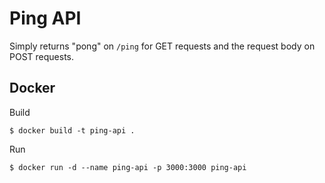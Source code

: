 # Ping API

Simply returns "pong" on `/ping` for GET requests and the request body on POST requests.

## Docker

Build
```console
$ docker build -t ping-api .
```

Run
```console
$ docker run -d --name ping-api -p 3000:3000 ping-api
```
